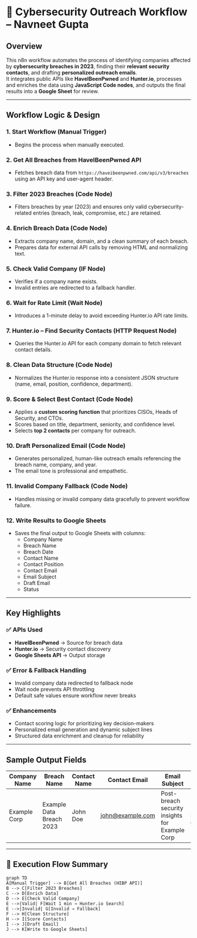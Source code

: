 # 🧠 Cybersecurity Outreach Workflow – Navneet Gupta

## Overview
This n8n workflow automates the process of identifying companies affected by **cybersecurity breaches in 2023**, finding their **relevant security contacts**, and drafting **personalized outreach emails**.  
It integrates public APIs like **HaveIBeenPwned** and **Hunter.io**, processes and enriches the data using **JavaScript Code nodes**, and outputs the final results into a **Google Sheet** for review.

---

## Workflow Logic & Design

### 1. Start Workflow (Manual Trigger)
- Begins the process when manually executed.

### 2. Get All Breaches from HaveIBeenPwned API
- Fetches breach data from `https://haveibeenpwned.com/api/v3/breaches` using an API key and user-agent header.

### 3. Filter 2023 Breaches (Code Node)
- Filters breaches by year (2023) and ensures only valid cybersecurity-related entries (breach, leak, compromise, etc.) are retained.

### 4. Enrich Breach Data (Code Node)
- Extracts company name, domain, and a clean summary of each breach.
- Prepares data for external API calls by removing HTML and normalizing text.

### 5. Check Valid Company (IF Node)
- Verifies if a company name exists.
- Invalid entries are redirected to a fallback handler.

### 6. Wait for Rate Limit (Wait Node)
- Introduces a 1-minute delay to avoid exceeding Hunter.io API rate limits.

### 7. Hunter.io – Find Security Contacts (HTTP Request Node)
- Queries the Hunter.io API for each company domain to fetch relevant contact details.

### 8. Clean Data Structure (Code Node)
- Normalizes the Hunter.io response into a consistent JSON structure (name, email, position, confidence, department).

### 9. Score & Select Best Contact (Code Node)
- Applies a **custom scoring function** that prioritizes CISOs, Heads of Security, and CTOs.
- Scores based on title, department, seniority, and confidence level.
- Selects **top 2 contacts** per company for outreach.

### 10. Draft Personalized Email (Code Node)
- Generates personalized, human-like outreach emails referencing the breach name, company, and year.
- The email tone is professional and empathetic.

### 11. Invalid Company Fallback (Code Node)
- Handles missing or invalid company data gracefully to prevent workflow failure.

### 12. Write Results to Google Sheets
- Saves the final output to Google Sheets with columns:
  - Company Name  
  - Breach Name  
  - Breach Date  
  - Contact Name  
  - Contact Position  
  - Contact Email  
  - Email Subject  
  - Draft Email  
  - Status

---

## Key Highlights

### ✅ APIs Used
- **HaveIBeenPwned** → Source for breach data  
- **Hunter.io** → Security contact discovery  
- **Google Sheets API** → Output storage  

### ✅ Error & Fallback Handling
- Invalid company data redirected to fallback node  
- Wait node prevents API throttling  
- Default safe values ensure workflow never breaks

### ✅ Enhancements
- Contact scoring logic for prioritizing key decision-makers  
- Personalized email generation and dynamic subject lines  
- Structured data enrichment and cleanup for reliability

---

## Sample Output Fields

| Company Name | Breach Name | Contact Name | Contact Email | Email Subject | Draft Email | Status |
|---------------|--------------|---------------|----------------|----------------|---------------|---------|
| Example Corp | Example Data Breach 2023 | John Doe | john@example.com | Post-breach security insights for Example Corp | (Personalized Email Content) | Ready for Outreach |

---

## 🧩 Execution Flow Summary

```mermaid
graph TD
A[Manual Trigger] --> B[Get All Breaches (HIBP API)]
B --> C[Filter 2023 Breaches]
C --> D[Enrich Data]
D --> E[Check Valid Company]
E -->|Valid| F[Wait 1 min → Hunter.io Search]
E -->|Invalid| G[Invalid → Fallback]
F --> H[Clean Structure]
H --> I[Score Contacts]
I --> J[Draft Email]
J --> K[Write to Google Sheets]
